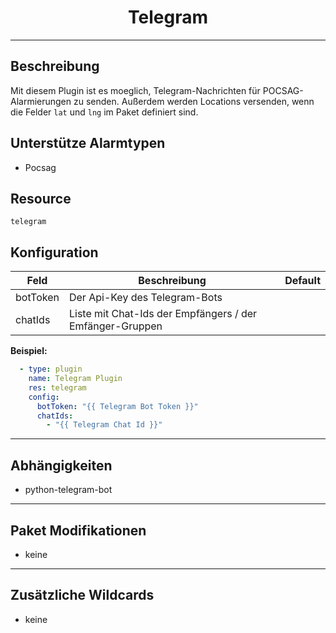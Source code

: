 # <center>Telegram</center> 
---

## Beschreibung
Mit diesem Plugin ist es moeglich, Telegram-Nachrichten für POCSAG-Alarmierungen zu senden. Außerdem werden Locations versenden, wenn die Felder `lat` und `lng` im Paket definiert sind.

## Unterstütze Alarmtypen
- Pocsag

## Resource
`telegram`

## Konfiguration

|Feld|Beschreibung|Default|
|----|------------|-------|
|botToken|Der Api-Key des Telegram-Bots||
|chatIds|Liste mit Chat-Ids der Empfängers / der Emfänger-Gruppen||

**Beispiel:**
```yaml
  - type: plugin
    name: Telegram Plugin
    res: telegram
    config:
      botToken: "{{ Telegram Bot Token }}"
      chatIds: 
        - "{{ Telegram Chat Id }}"
```

---
## Abhängigkeiten

- python-telegram-bot

---
## Paket Modifikationen

- keine

---
## Zusätzliche Wildcards

- keine
